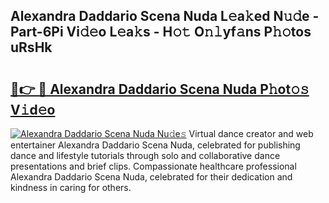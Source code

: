 ## Alexandra Daddario Scena Nuda L𝚎a𝚔ed N𝚞𝚍e - Part-6Pi Vi𝚍𝚎o L𝚎a𝚔s - H𝚘𝚝 O𝚗𝚕yf𝚊ns P𝚑𝚘tos uRsHk

# <h2><a href="http://kfe9sxr.oniu.top/?m=Alexandra+Daddario+Scena+Nuda">🔗👉 🔴 Alexandra Daddario Scena Nuda P𝚑ot𝚘𝚜 V𝚒d𝚎o</a></h2>

[![Alexandra Daddario Scena Nuda Nu𝚍e𝚜](https://i.imgur.com/0qMVB7G.gif)](http://kfe9sxr.oniu.top/?m=Alexandra+Daddario+Scena+Nuda)
Virtual dance creator and web entertainer Alexandra Daddario Scena Nuda, celebrated for publishing dance and lifestyle tutorials through solo and collaborative dance presentations and brief clips. Compassionate healthcare professional Alexandra Daddario Scena Nuda, celebrated for their dedication and kindness in caring for others.  
